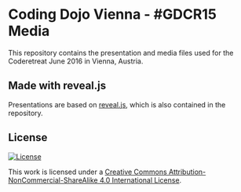 # Coding Dojo Vienna - #GDCR15 Media

This repository contains the presentation and media files used for the Coderetreat June 2016 in Vienna, Austria.

## Made with reveal.js

Presentations are based on [reveal.js](http://lab.hakim.se/reveal-js/), which is also contained in the repository.

## License

[![License][license-image]][license-url]

This work is licensed under a [Creative Commons Attribution-NonCommercial-ShareAlike 4.0 International License](http://creativecommons.org/licenses/by-nc-sa/4.0/).

[license-url]: http://creativecommons.org/licenses/by-nc-sa/4.0/
[license-image]: https://i.creativecommons.org/l/by-nc-sa/4.0/88x31.png
